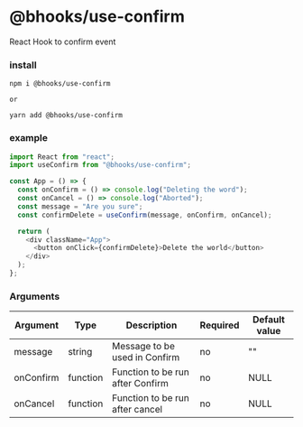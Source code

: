 # @bhooks/use-confirm

React Hook to confirm event

### install

```
npm i @bhooks/use-confirm

or

yarn add @bhooks/use-confirm
```

### example

```javascript
import React from "react";
import useConfirm from "@bhooks/use-confirm";

const App = () => {
  const onConfirm = () => console.log("Deleting the word");
  const onCancel = () => console.log("Aborted");
  const message = "Are you sure";
  const confirmDelete = useConfirm(message, onConfirm, onCancel);

  return (
    <div className="App">
      <button onClick={confirmDelete}>Delete the world</button>
    </div>
  );
};
```

### Arguments

| Argument  | Type     | Description                      | Required | Default value |
| --------- | -------- | -------------------------------- | -------- | ------------- |
| message   | string   | Message to be used in Confirm    | no       | ""            |
| onConfirm | function | Function to be run after Confirm | no       | NULL          |
| onCancel  | function | Function to be run after cancel  | no       | NULL          |
